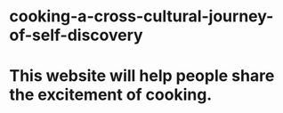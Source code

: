 # cooking-a-cross-cultural-journey-of-self-discovery
# This website will help people share the excitement of cooking.
